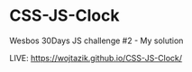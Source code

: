 # CSS-JS-Clock
Wesbos 30Days JS challenge #2 - My solution


LIVE: https://wojtazik.github.io/CSS-JS-Clock/
